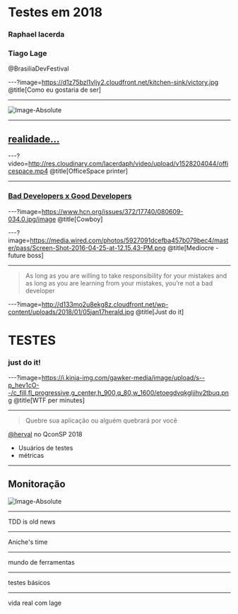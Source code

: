 # Testes em 2018

### Raphael lacerda
### Tiago Lage

@BrasiliaDevFestival

---?image=https://d1z75bzl1vljy2.cloudfront.net/kitchen-sink/victory.jpg
@title[Como eu gostaria de ser]

---

![Image-Absolute](http://www.pngmart.com/files/4/Microsoft-Logo-PNG-Photos.png)

---
## [realidade...](https://code.energy/misconceptions-about-programmers/)

---?video=http://res.cloudinary.com/lacerdaph/video/upload/v1528204044/officespace.mp4
@title[OfficeSpace printer]

---
### [Bad Developers x Good Developers](https://medium.com/@CodementorIO/good-developers-vs-bad-developers-fe9d2d6b582b)

---?image=https://www.hcn.org/issues/372/17740/080609-034.0.jpg/image
@title[Cowboy]

---?image=https://media.wired.com/photos/5927091dcefba457b079bec4/master/pass/Screen-Shot-2016-04-25-at-12.15.43-PM.png
@title[Mediocre - future boss]

---
> As long as you are willing to take responsibility for your mistakes and as long as you are learning from your mistakes, you’re not a bad developer

---?image=http://d133mo2u8ekg8z.cloudfront.net/wp-content/uploads/2018/01/05jan17herald.jpg
@title[Just do it]
# TESTES
### just do it!

---?image=https://i.kinja-img.com/gawker-media/image/upload/s--p_hev1cO--/c_fill,fl_progressive,g_center,h_900,q_80,w_1600/etoegdvqkgljihv2tbuq.png
@title[WTF per minutes]

---

> Quebre sua aplicação ou alguém quebrará por você

[@herval](https://qconsp.com/sp2018/presentation/stress-testing-como-servico) no QconSP 2018

* Usuários de testes
* métricas

---
## Monitoração
![Image-Absolute](http://res.cloudinary.com/lacerdaph/image/upload/v1528204049/monitoracao.png)

---
TDD is old news

--- 
Aniche's time

---

mundo de ferramentas

---

testes básicos

---

vida real com lage